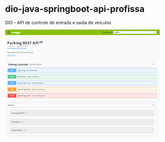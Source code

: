 # dio-java-springboot-api-profissa
DIO - API de controle de entrada e saída de veículos

![API Spring Boot](./cloud-parking/swagger.png)
